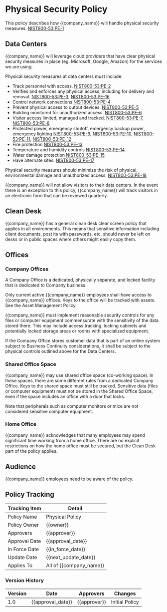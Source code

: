 # Physical Security Policy

This policy describes how {{company_name}} will handle physical security measures. [NIST800-53:PE-1](https://nvd.nist.gov/800-53/Rev4/control/PE-1)

## Data Centers

{{company_name}} will leverage cloud providers that have clear physical security measures in place (eg. Microsoft, Google, Amazon) for the services we are using.

Physical security measures at data centers must include:

* Track personnel with access. [NIST800-53:PE-2](https://nvd.nist.gov/800-53/Rev4/control/PE-2)
* Verifies and enforces any physical access, including for delivery and removal.  [NIST800-53:PE-3](https://nvd.nist.gov/800-53/Rev4/control/PE-3), [NIST800-53:PE-16](https://nvd.nist.gov/800-53/Rev4/control/PE-16)
* Control network connections [NIST800-53:PE-4](https://nvd.nist.gov/800-53/Rev4/control/PE-4)
* Prevent physical access to output devices.  [NIST800-53:PE-5](https://nvd.nist.gov/800-53/Rev4/control/PE-5)
* Building monitored for unauthorized access.  [NIST800-53:PE-6](https://nvd.nist.gov/800-53/Rev4/control/PE-6)
* Visitor access limited, managed and tracked.  [NIST800-53:PE-7](https://nvd.nist.gov/800-53/Rev4/control/PE-7), [NIST800-53:PE-8](https://nvd.nist.gov/800-53/Rev4/control/PE-8)
* Protected power, emergency shutoff, emergency backup power, emergency lighting [NIST800-53:PE-9](https://nvd.nist.gov/800-53/Rev4/control/PE-9), [NIST800-53:PE-10](https://nvd.nist.gov/800-53/Rev4/control/PE-10),
[NIST800-53:PE-11](https://nvd.nist.gov/800-53/Rev4/control/PE-11),
[NIST800-53:PE-12](https://nvd.nist.gov/800-53/Rev4/control/PE-12)
* Fire protection [NIST800-53:PE-13](https://nvd.nist.gov/800-53/Rev4/control/PE-13)
* Temperature and humidity controls [NIST800-53:PE-14](https://nvd.nist.gov/800-53/Rev4/control/PE-14)
* Water damage protection [NIST800-53:PE-15](https://nvd.nist.gov/800-53/Rev4/control/PE-15)
* Have alternate sites. [NIST800-53:PE-17](https://nvd.nist.gov/800-53/Rev4/control/PE-17)

Physical security measures should minimize the risk of physical, environmental damage and unauthorized access. [NIST800-53:PE-18](https://nvd.nist.gov/800-53/Rev4/control/PE-18)

{{company_name}} will not allow visitors to their data centers.  In the event there is an exception to this policy, {{company_name}} will track visitors in an electronic form that can be reviewed quarterly.

## Clean Desk

{{company_name}} has a general clean desk clear screen policy that applies in all environments. This means that sensitive information including client documents, post its with passwords, etc. should never be left on desks or in public spaces where others might easily copy them.

## Offices

### Company Offices

A Company Office is a dedicated, physically separate, and locked facility that is dedicated to Company business.  

Only current active {{company_name}} employees shall have access to {{company_name}} offices.  Keys to the office will be tracked with assets.  See the Asset Management Policy.

{{company_name}} must implement reasonable security controls for any files or computer equipment commensurate with the sensitivity of the data stored there.  This may include access tracking, locking cabinets and potentially locked storage areas or rooms with specialized equipment.

If the Company Office stores customer data that is part of an online system subject to Business Continuity considerations, it shall be subject to the physical controls outlined above for the Data Centers.

### Shared Office Space

{{company_name}} may use shared office space (co-working space).  In these spaces, there are some different rules from a dedicated Company Office.  Keys to the shared space must still be tracked.  Sensitive data (files or computer equipment) must not be stored in the Shared Office Space, even if the space includes an office with a door that locks.

Note that peripherals such as computer monitors or mice are not considered sensitive computer equipment.

### Home Office

{{company_name}} acknowledges that many employees may spend significant time working from a home office.  There are no explicit restrictions on how the home office must be secured, but the Clean Desk part of the policy applies.

## Audience

{{company_name}} employees need to be aware of the policy.

## Policy Tracking

| Tracking Item   | Detail |
|-----------------|--------|
| Policy Name     | Physical Policy |
| Policy Owner    | {{owner}} |
| Approvers       | {{approver}} |
| Approval Date   | {{approval_date}} |
| In Force Date   | {{in_force_date}} |
| Update Date     | {{next_update_date}} |
| Applies To      | All of {{company_name}} |

### Version History

| Version | Date | Approvers | Changes |
|--|--|--|--|
| 1.0 | {{approval_date}} | {{approver}} | Initial Policy |

